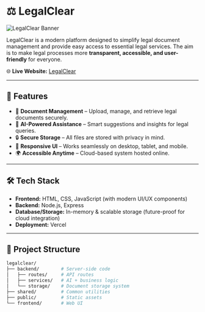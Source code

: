 # ⚖️ LegalClear

![LegalClear Banner](https://legalclear.vercel.app/favicon.ico)

LegalClear is a modern platform designed to simplify legal document management and provide easy access to essential legal services. The aim is to make legal processes more **transparent, accessible, and user-friendly** for everyone.

🌐 **Live Website:** [LegalClear](https://legalclear.vercel.app/)

---

## 🚀 Features

- 📄 **Document Management** – Upload, manage, and retrieve legal documents securely.  
- 🤖 **AI-Powered Assistance** – Smart suggestions and insights for legal queries.  
- 🔒 **Secure Storage** – All files are stored with privacy in mind.  
- 📱 **Responsive UI** – Works seamlessly on desktop, tablet, and mobile.  
- 🌍 **Accessible Anytime** – Cloud-based system hosted online.  

---

## 🛠️ Tech Stack

- **Frontend:** HTML, CSS, JavaScript (with modern UI/UX components)  
- **Backend:** Node.js, Express  
- **Database/Storage:** In-memory & scalable storage (future-proof for cloud integration)  
- **Deployment:** Vercel  

---

## 📂 Project Structure

```bash
legalclear/
├── backend/        # Server-side code
│   ├── routes/     # API routes
│   ├── services/   # AI + business logic
│   └── storage/    # Document storage system
├── shared/         # Common utilities
├── public/         # Static assets
└── frontend/       # Web UI
